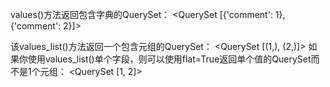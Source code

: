 values()方法返回包含字典的QuerySet：
<QuerySet [{'comment': 1}, {'comment': 2}]>

该values_list()方法返回一个包含元组的QuerySet：
<QuerySet [(1,), (2,)]>
如果你使用values_list()单个字段，则可以使用flat=True返回单个值的QuerySet而不是1个元组：
<QuerySet [1, 2]>
